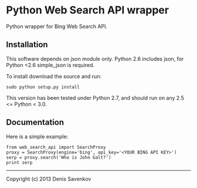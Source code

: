 Python Web Search API wrapper
==============

Python wrapper for Bing Web Search API. 

Installation
------------

This software depends on json module only. Python 2.6 includes json, for Python <2.6 simple_json is required.

To install download the source and run:

    sudo python setup.py install

This version has been tested under Python 2.7, and should run on any 2.5 <= Python < 3.0.

Documentation
-------------

Here is a simple example:

    from web_search_api import SearchProxy
    proxy = SearchProxy(engine='bing', api_key='<YOUR BING API KEY>')
    serp = proxy.search('Who is John Galt?')
    print serp

----------------

Copyright (c) 2013 Denis Savenkov
